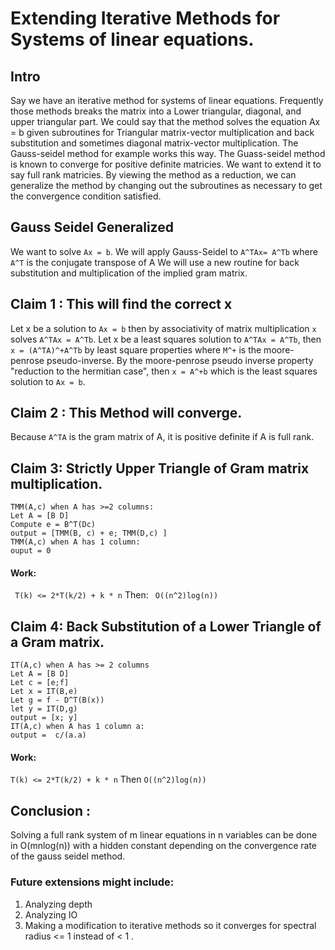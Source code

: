 # Extending Iterative Methods for Systems of linear equations.
## Intro
Say we have an iterative method for systems of linear equations.
Frequently those methods breaks the matrix into a Lower triangular, diagonal, and upper triangular part.
We could say that the method solves the equation Ax = b given subroutines for Triangular matrix-vector multiplication and back substitution and sometimes diagonal matrix-vector multiplication. 
The Gauss-seidel method for example works this way.
The Guass-seidel method is known to converge for positive definite matricies.
We want to extend it to say full rank matricies.
By viewing the method as a reduction, we can generalize the method by changing out the subroutines as necessary to get the convergence condition satisfied.
## Gauss Seidel Generalized
We want to solve ```Ax = b```.
We will apply Gauss-Seidel to ```A^TAx= A^Tb``` where ```A^T``` is the conjugate transpose of A
We will use a new routine for back substitution and multiplication of the implied gram matrix.
## Claim 1 : This will find the correct x
Let x be a solution to ```Ax = b``` then by associativity of matrix multiplication ```x``` solves ```A^TAx = A^Tb```.
Let x be a least squares solution to ```A^TAx = A^Tb```, then ```x = (A^TA)^+A^Tb``` by least square properties where ```M^+``` is the moore-penrose pseudo-inverse.
By the moore-penrose pseudo inverse property "reduction to the hermitian case",
then ```x = A^+b``` which is the least squares solution to ```Ax = b```.
## Claim 2 : This Method will converge.
Because ```A^TA``` is the gram matrix of A, it is positive definite if A is full rank.
## Claim 3: Strictly Upper Triangle of Gram matrix multiplication.
```
TMM(A,c) when A has >=2 columns:
Let A = [B D] 
Compute e = B^T(Dc)
output = [TMM(B, c) + e; TMM(D,c) ]
TMM(A,c) when A has 1 column:
ouput = 0
```
####  Work:  
``` T(k) <= 2*T(k/2) + k * n```
Then: ``` O((n^2)log(n))```
## Claim 4: Back Substitution of a Lower Triangle of a Gram matrix.
```
IT(A,c) when A has >= 2 columns
Let A = [B D] 
Let c = [e;f]
Let x = IT(B,e)
Let g = f - D^T(B(x))
let y = IT(D,g)
output = [x; y]
IT(A,c) when A has 1 column a:
output =  c/(a.a)
```
#### Work:
``` T(k) <= 2*T(k/2) + k * n ```
Then ```O((n^2)log(n))```
## Conclusion : 
Solving a full rank system of m linear equations in n variables can be done in O(mnlog(n)) with a hidden constant depending on the convergence rate of the gauss seidel method.
### Future extensions might include:
1. Analyzing depth
2. Analyzing IO
3. Making a modification to iterative methods so it converges for spectral radius <= 1 instead of < 1 .

